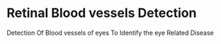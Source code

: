 # Retinal Blood vessels Detection
Detection Of Blood vessels of eyes To Identify the eye Related Disease
